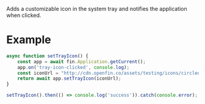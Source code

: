 Adds a customizable icon in the system tray and notifies the application when clicked.
# Example
```js
async function setTrayIcon() {
    const app = await fin.Application.getCurrent();
    app.on('tray-icon-clicked', console.log);
    const iconUrl = "http://cdn.openfin.co/assets/testing/icons/circled-digit-one.png";
    return await app.setTrayIcon(iconUrl);
}

setTrayIcon().then(() => console.log('success')).catch(console.error);
```
